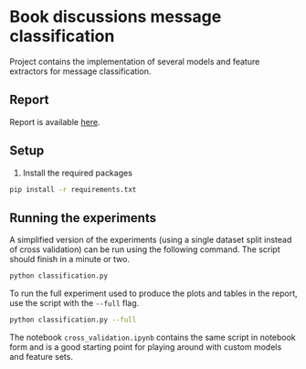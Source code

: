 # Book discussions message classification

Project contains the implementation of several models and feature extractors for message classification.

## Report

Report is available [here](report/NLP_Classification.pdf).

## Setup

1. Install the required packages

```bash
pip install -r requirements.txt
```

## Running the experiments

A simplified version of the experiments (using a single dataset split instead of cross validation) can be run using the following command. The script should finish in a minute or two.

```bash
python classification.py
```

To run the full experiment used to produce the plots and tables in the report, use the script with the `--full` flag.

```bash
python classification.py --full
```

The notebook `cross_validation.ipynb` contains the same script in notebook form and is a good starting point for playing around with custom models and feature sets.
